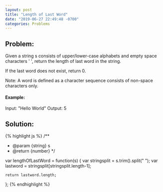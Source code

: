 ```yaml
---
layout: post
title: "Length of Last Word"
date: "2019-06-27 22:49:48 -0700"
categories: Problems
---
```


## Problem:

Given a string s consists of upper/lower-case alphabets and empty space characters ' ', return the length of last word in the string.

If the last word does not exist, return 0.

Note: A word is defined as a character sequence consists of non-space characters only.

#### Example:

Input: "Hello World"
Output: 5

## Solution:

{% highlight js %}
/**
 * @param {string} s
 * @return {number}
 */


var lengthOfLastWord = function(s) {
    var stringsplit = s.trim().split(" ");
    var lastword = stringsplit[stringsplit.length-1];

    return lastword.length;
};
{% endhighlight %}
